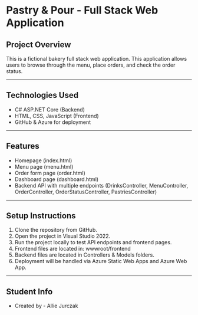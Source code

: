 ﻿# Pastry & Pour - Full Stack Web Application

## Project Overview

This is a fictional bakery full stack web application. This application allows users to browse through the menu, place orders, and check the order status.

---

## Technologies Used

- C# ASP.NET Core (Backend)
- HTML, CSS, JavaScript (Frontend)
- GitHub & Azure for deployment

---

## Features

- Homepage (index.html)
- Menu page (menu.html)
- Order form page (order.html)
- Dashboard page (dashboard.html)
- Backend API with multiple endpoints (DrinksController, MenuController, OrderController, OrderStatusController, PastriesController)

---

## Setup Instructions

1. Clone the repository from GitHub.
2. Open the project in Visual Studio 2022.
3. Run the project locally to test API endpoints and frontend pages.
4. Frontend files are located in:   wwwroot/frontend
5. Backend files are located in Controllers & Models folders.
6. Deployment will be handled via Azure Static Web Apps and Azure Web App.

---

## Student Info

- Created by - Allie Jurczak


